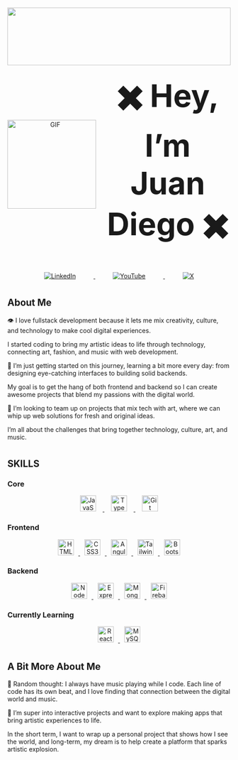 # <img src="https://i.giphy.com/media/v1.Y2lkPTc5MGI3NjExbmE1OXU5bHo5cGNhNHc4MDExZHVldnl1M2lsZ2w1eXVqM3lwc2UyNyZlcD12MV9pbnRlcm5hbF9naWZfYnlfaWQmY3Q9Zw/ebkfIyR4vM9ry/giphy.gif" width="100%" height="130" />

<div align="center" style="display: flex; align-items: center; justify-content: center;">
  <img src="https://i.giphy.com/media/v1.Y2lkPTc5MGI3NjExNnYyeDFxdDQzcmo2N2I2d3ExYTl2Mm5zdWI4NTlxZDkxajBmdmVtdSZlcD12MV9pbnRlcm5hbF9naWZfYnlfaWQmY3Q9cw/5eLDrEaRGHegx2FeF2/giphy.gif" alt="GIF" style="width:200px; height:200px; margin-right: 20px;"/>
  <h1 style="margin: 0; font-size: 5em;">✖️ Hey, I’m Juan Diego ✖️</h1>
</div>


#
<div align="center">
  <a href="https://www.linkedin.com/in/juanjuandii/">
    <img src="https://img.shields.io/badge/linkedin-%230077B5.svg?style=for-the-badge&logo=linkedin&logoColor=white" alt="LinkedIn" style="margin: 0 40px;"/>
  </a>
  <a href="https://www.youtube.com/@JuanJuanDii">
    <img src="https://img.shields.io/badge/YouTube-%23FF0000.svg?style=for-the-badge&logo=YouTube&logoColor=white" alt="YouTube" style="margin: 0 40px;"/>
  </a>
  <a href="https://x.com/JuandiDev">
    <img src="https://img.shields.io/badge/X-%23000000.svg?style=for-the-badge&logo=X&logoColor=white" alt="X" style="margin: 0 40px;"/>
  </a>
</div>

#
## About Me
👁️ I love fullstack development because it lets me mix creativity, culture, and technology to make cool digital experiences.

I started coding to bring my artistic ideas to life through technology, connecting art, fashion, and music with web development.

🎯 I’m just getting started on this journey, learning a bit more every day: from designing eye-catching interfaces to building solid backends.

My goal is to get the hang of both frontend and backend so I can create awesome projects that blend my passions with the digital world.

🔗 I’m looking to team up on projects that mix tech with art, where we can whip up web solutions for fresh and original ideas.

I’m all about the challenges that bring together technology, culture, art, and music.

#

## SKILLS

### Core
<p align="center">
  <a href="https://developer.mozilla.org/en-US/docs/Web/JavaScript" target="_blank" rel="noreferrer">
    <img src="https://raw.githubusercontent.com/danielcranney/readme-generator/main/public/icons/skills/javascript-colored.svg" width="36" height="36" alt="JavaScript" style="margin: 0 15px;"/>
  </a>
  <a href="https://www.typescriptlang.org/" target="_blank" rel="noreferrer">
    <img src="https://raw.githubusercontent.com/danielcranney/readme-generator/main/public/icons/skills/typescript-colored.svg" width="36" height="36" alt="TypeScript" style="margin: 0 15px;"/>
  </a>
  <a href="https://git-scm.com/" target="_blank" rel="noreferrer">
    <img src="https://raw.githubusercontent.com/danielcranney/readme-generator/main/public/icons/skills/git-colored.svg" width="36" height="36" alt="Git" style="margin: 0 15px;"/>
  </a>
</p>

### Frontend
<p align="center">
  <a href="https://developer.mozilla.org/en-US/docs/Glossary/HTML5" target="_blank" rel="noreferrer">
    <img src="https://raw.githubusercontent.com/danielcranney/readme-generator/main/public/icons/skills/html5-colored.svg" width="36" height="36" alt="HTML5" style="margin: 0 10px;"/>
  </a>
  <a href="https://www.w3.org/TR/CSS/#css" target="_blank" rel="noreferrer">
    <img src="https://raw.githubusercontent.com/danielcranney/readme-generator/main/public/icons/skills/css3-colored.svg" width="36" height="36" alt="CSS3" style="margin: 0 10px;"/>
  </a>
  <a href="https://angular.io/" target="_blank" rel="noreferrer">
    <img src="https://raw.githubusercontent.com/danielcranney/readme-generator/main/public/icons/skills/angularjs-colored.svg" width="36" height="36" alt="Angular" style="margin: 0 10px;"/>
  </a>
  <a href="https://tailwindcss.com/" target="_blank" rel="noreferrer">
    <img src="https://raw.githubusercontent.com/danielcranney/readme-generator/main/public/icons/skills/tailwindcss-colored.svg" width="36" height="36" alt="TailwindCSS" style="margin: 0 10px;"/>
  </a>
  <a href="https://getbootstrap.com/" target="_blank" rel="noreferrer">
    <img src="https://raw.githubusercontent.com/danielcranney/readme-generator/main/public/icons/skills/bootstrap-colored.svg" width="36" height="36" alt="Bootstrap" style="margin: 0 10px;"/>
  </a>
</p>

### Backend
<p align="center">
  <a href="https://nodejs.org/en/" target="_blank" rel="noreferrer">
    <img src="https://raw.githubusercontent.com/danielcranney/readme-generator/main/public/icons/skills/nodejs-colored.svg" width="36" height="36" alt="NodeJS" style="margin: 0 10px;"/>
  </a>
  <a href="https://expressjs.com/" target="_blank" rel="noreferrer">
    <img src="https://raw.githubusercontent.com/danielcranney/readme-generator/main/public/icons/skills/express-colored.svg" width="36" height="36" alt="Express" style="margin: 0 10px;"/>
  </a>
  <a href="https://www.mongodb.com/" target="_blank" rel="noreferrer">
    <img src="https://raw.githubusercontent.com/danielcranney/readme-generator/main/public/icons/skills/mongodb-colored.svg" width="36" height="36" alt="MongoDB" style="margin: 0 10px;"/>
  </a>
  <a href="https://firebase.google.com/" target="_blank" rel="noreferrer">
    <img src="https://raw.githubusercontent.com/danielcranney/readme-generator/main/public/icons/skills/firebase-colored.svg" width="36" height="36" alt="Firebase" style="margin: 0 10px;"/>
  </a>
</p>

### Currently Learning
<p align="center">
  <a href="https://reactjs.org/" target="_blank" rel="noreferrer">
    <img src="https://raw.githubusercontent.com/danielcranney/readme-generator/main/public/icons/skills/react-colored.svg" width="36" height="36" alt="React" style="margin: 0 10px;"/>
  </a>
  <a href="https://www.mysql.com/" target="_blank" rel="noreferrer">
    <img src="https://raw.githubusercontent.com/danielcranney/readme-generator/main/public/icons/skills/mysql-colored.svg" width="36" height="36" alt="MySQL" style="margin: 0 10px;"/>
  </a>
</p>

#
## A Bit More About Me
🖤 Random thought: I always have music playing while I code. Each line of code has its own beat, and I love finding that connection between the digital world and music.

🚀 I’m super into interactive projects and want to explore making apps that bring artistic experiences to life.

In the short term, I want to wrap up a personal project that shows how I see the world, and long-term, my dream is to help create a platform that sparks artistic explosion.
